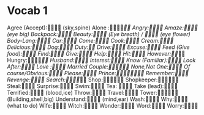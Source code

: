Vocab 1
=======
Agree (Accept): (sky,spine)
Alone :_
Angry:
Amaze: (eye big)
Backpack:
Beauty: (Eye breath) /  (eye flower)
Body-Lang:
Car:
Come:
Cook:
Cream:
Delicious:
Dog:
Duty:
Drive:
Excuse:
Feed (Give food):
Find:
Give:
Help:
Hit:
However:_
Hungry:_
Husband:
Interest:
Know (Familiar):
Look After:
Love :
Married Couple:
None,Not One:
Of course/Obvious:
Please:
Prince:
Remember:
Revenge:
Search:_
Shop:
Shopkeeper:
Steal:
Surprise:
Swim:
Tea: 
Take (lead):
Terrified: (blood,ice)
Throw:
Travel:
Tower: (Building,shell,big)
Understand: (mind,ear)
Wash:
Why: (what to do)
Wife:
Witch:
Wonder:
Word:
Worry:
